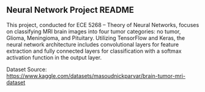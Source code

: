 ## Neural Network Project README

This project, conducted for ECE 5268 – Theory of Neural Networks, focuses on classifying MRI brain images into four tumor categories: no tumor, Glioma, Meningioma, and Pituitary. Utilizing TensorFlow and Keras, the neural network architecture includes convolutional layers for feature extraction and fully connected layers for classification with a softmax activation function in the output layer. 

Dataset Source: https://www.kaggle.com/datasets/masoudnickparvar/brain-tumor-mri-dataset










